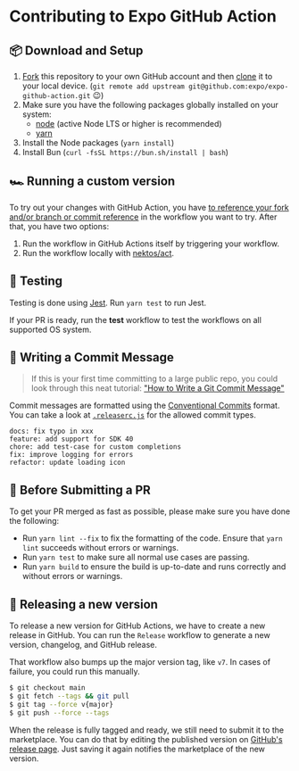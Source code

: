 # Contributing to Expo GitHub Action

## 📦 Download and Setup

1. [Fork](https://help.github.com/articles/fork-a-repo/) this repository to your own GitHub account and then [clone](https://help.github.com/articles/cloning-a-repository/) it to your local device. (`git remote add upstream git@github.com:expo/expo-github-action.git` 😉)
2. Make sure you have the following packages globally installed on your system:
   - [node](https://nodejs.org/) (active Node LTS or higher is recommended)
   - [yarn](https://yarnpkg.com/)
3. Install the Node packages (`yarn install`)
4. Install Bun (`curl -fsSL https://bun.sh/install | bash`)

## 🏎️ Running a custom version

To try out your changes with GitHub Action, you have [to reference your fork and/or branch or commit reference](https://docs.github.com/en/actions/learn-github-actions/finding-and-customizing-actions#using-release-management-for-your-custom-actions) in the workflow you want to try. After that, you have two options:

1. Run the workflow in GitHub Actions itself by triggering your workflow.
2. Run the workflow locally with [nektos/act](https://github.com/nektos/act).

## 🧪 Testing

Testing is done using [Jest](https://jestjs.io/https://jestjs.io/). Run `yarn test` to run Jest.

If your PR is ready, run the **test** workflow to test the workflows on all supported OS system.

## 📝 Writing a Commit Message

> If this is your first time committing to a large public repo, you could look through this neat tutorial: ["How to Write a Git Commit Message"](https://chris.beams.io/posts/git-commit/)

Commit messages are formatted using the [Conventional Commits](https://www.conventionalcommits.org/) format. You can take a look at [`.releaserc.js`](./.releaserc.js) for the allowed commit types.

```
docs: fix typo in xxx
feature: add support for SDK 40
chore: add test-case for custom completions
fix: improve logging for errors
refactor: update loading icon
```

## 🔎 Before Submitting a PR

To get your PR merged as fast as possible, please make sure you have done the following:

- Run `yarn lint --fix` to fix the formatting of the code. Ensure that `yarn lint` succeeds without errors or warnings.
- Run `yarn test` to make sure all normal use cases are passing.
- Run `yarn build` to ensure the build is up-to-date and runs correctly and without errors or warnings.

## 🚀 Releasing a new version

To release a new version for GitHub Actions, we have to create a new release in GitHub. You can run the `Release` workflow to generate a new version, changelog, and GitHub release.

That workflow also bumps up the major version tag, like `v7`. In cases of failure, you could run this manually.

```bash
$ git checkout main
$ git fetch --tags && git pull
$ git tag --force v{major}
$ git push --force --tags
```

When the release is fully tagged and ready, we still need to submit it to the marketplace. You can do that by editing the published version on [GitHub's release page](https://github.com/expo/expo-github-action/releases). Just saving it again notifies the marketplace of the new version.
